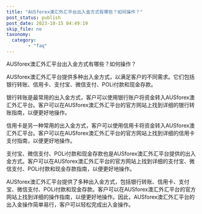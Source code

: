 ```yaml
---
title: "AUSforex澳汇外汇平台出入金方式有哪些？如何操作？"
post_status: publish
post_date: 2023-10-15 04:49:19
skip_file: no
taxonomy:
  category:
        - "faq"
---
```


AUSforex澳汇外汇平台出入金方式有哪些？如何操作？

AUSforex澳汇外汇平台提供多种出入金方式，以满足客户的不同需求。它们包括银行转账、信用卡、支付宝、微信支付、POLi付款和现金存款。

银行转账是最常用的出入金方式，客户可以使用银行账户将资金转入AUSforex澳汇外汇平台。客户可以在AUSforex澳汇外汇平台的官方网站上找到详细的银行转账指南，以便更好地操作。

信用卡是另一种常用的出入金方式，客户可以使用信用卡将资金转入AUSforex澳汇外汇平台。客户可以在AUSforex澳汇外汇平台的官方网站上找到详细的信用卡支付指南，以便更好地操作。

支付宝、微信支付、POLi付款和现金存款也是AUSforex澳汇外汇平台提供的出入金方式。客户可以在AUSforex澳汇外汇平台的官方网站上找到详细的支付宝、微信支付、POLi付款和现金存款指南，以便更好地操作。

AUSforex澳汇外汇平台提供了多种出入金方式，包括银行转账、信用卡、支付宝、微信支付、POLi付款和现金存款。客户可以在AUSforex澳汇外汇平台的官方网站上找到详细的操作指南，以便更好地操作。因此，AUSforex澳汇外汇平台的出入金操作简单易行，客户可以轻松完成出入金操作。
